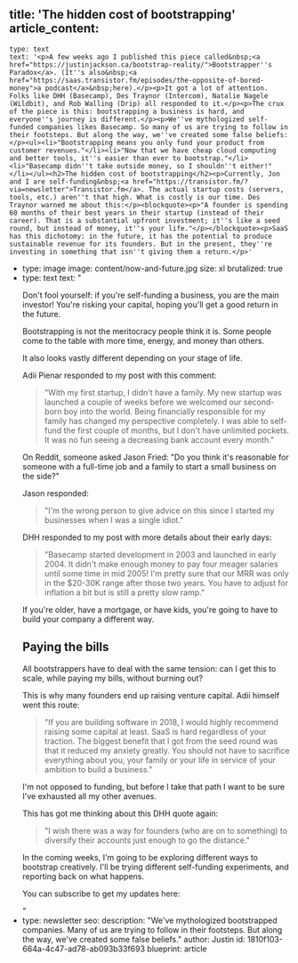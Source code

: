 title: 'The hidden cost of bootstrapping'
article_content:
  -
    type: text
    text: '<p>A few weeks ago I published this piece called&nbsp;<a href="https://justinjackson.ca/bootstrap-reality/">Bootstrapper''s Paradox</a>. (It''s also&nbsp;<a href="https://saas.transistor.fm/episodes/the-opposite-of-bored-money">a podcast</a>&nbsp;here).</p><p>It got a lot of attention. Folks like DHH (Basecamp), Des Traynor (Intercom), Natalie Nagele (Wildbit), and Rob Walling (Drip) all responded to it.</p><p>The crux of the piece is this: bootstrapping a business is hard, and everyone''s journey is different.</p><p>We''ve mythologized self-funded companies likes Basecamp. So many of us are trying to follow in their footsteps. But along the way, we''ve created some false beliefs:</p><ul><li>"Bootstrapping means you only fund your product from customer revenues."</li><li>"Now that we have cheap cloud computing and better tools, it''s easier than ever to bootstrap."</li><li>"Basecamp didn''t take outside money, so I shouldn''t either!"</li></ul><h2>The hidden cost of bootstrapping</h2><p>Currently, Jon and I are self-funding&nbsp;<a href="https://transistor.fm/?via=newsletter">Transistor.fm</a>. The actual startup costs (servers, tools, etc.) aren''t that high. What is costly is our time. Des Traynor warned me about this:</p><blockquote><p>"A founder is spending 60 months of their best years in their startup (instead of their career). That is a substantial upfront investment; it''s like a seed round, but instead of money, it''s your life."</p></blockquote><p>SaaS has this dichotomy: in the future, it has the potential to produce sustainable revenue for its founders. But in the present, they''re investing in something that isn''t giving them a return.</p>'
  -
    type: image
    image: content/now-and-future.jpg
    size: xl
    brutalized: true
  -
    type: text
    text: "<p>Don't fool yourself: if you're self-funding a business, you are the main investor! You're risking your capital, hoping you'll get a good return in the future.</p><p>Bootstrapping is not the meritocracy people think it is. Some people come to the table with more time, energy, and money than others.</p><p>It also looks vastly different depending on your stage of life.</p><p>Adii Pienar responded to my post with this comment:</p><blockquote><p>\"With my first startup, I didn't have a family. My new startup was launched a couple of weeks before we welcomed our second-born boy into the world. Being financially responsible for my family has changed my perspective completely. I was able to self-fund the first couple of months, but I don't have unlimited pockets. It was no fun seeing a decreasing bank account every month.\"</p></blockquote><p>On Reddit, someone asked Jason Fried: \"Do you think it's reasonable for someone with a full-time job and a family to start a small business on the side?\"</p><p>Jason responded:</p><blockquote><p>\"I'm the wrong person to give advice on this since I started my businesses when I was a single idiot.\"</p></blockquote><p>DHH responded to my post with more details about their early days:</p><blockquote><p>\"Basecamp started development in 2003 and launched in early 2004. It didn't make enough money to pay four meager salaries until some time in mid 2005! I'm pretty sure that our MRR was only in the $20-30K range after those two years. You have to adjust for inflation a bit but is still a pretty slow ramp.\"</p></blockquote><p>If you're older, have a mortgage, or have kids, you're going to have to build your company a different way.</p><h2>Paying the bills</h2><p>All bootstrappers have to deal with the same tension: can I get this to scale, while paying my bills, without burning out?</p><p>This is why many founders end up raising venture capital. Adii himself went this route:</p><blockquote><p>\"If you are building software in 2018, I would highly recommend raising some capital at least. SaaS is hard regardless of your traction. The biggest benefit that I got from the seed round was that it reduced my anxiety greatly. You should not have to sacrifice everything about you, your family or your life in service of your ambition to build a business.\"</p></blockquote><p>I'm not opposed to funding, but before I take that path I want to be sure I've exhausted all my other avenues.</p><p>This has got me thinking about this DHH quote again:</p><blockquote><p>\"I wish there was a way for founders (who are on to something) to diversify their accounts just enough to go the distance.\"</p></blockquote><p>In the coming weeks, I'm going to be exploring different ways to bootstrap creatively. I'll be trying different self-funding experiments, and reporting back on what happens.</p><p>You can subscribe to get my updates here:</p>"
  -
    type: newsletter
seo:
  description: "We've mythologized bootstrapped companies. Many of us are trying to follow in their footsteps. But along the way, we've created some false beliefs."
author: Justin
id: 1810f103-664a-4c47-ad78-ab093b33f693
blueprint: article
